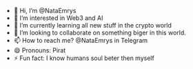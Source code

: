 - 👋 Hi, I’m @NataEmrys
- 👀 I’m interested in Web3 and AI
- 🌱 I’m currently learning all new stuff in the crypto world
- 💞️ I’m looking to collaborate on something biger in this world.
- 📫 How to reach me? @NataEmrys in Telegram
- 😄 Pronouns: Pirat
- ⚡ Fun fact: I know humans soul beter then myself

<!---
NataEmrys/NataEmrys is a ✨ special ✨ repository because its `README.md` (this file) appears on your GitHub profile.
You can click the Preview link to take a look at your changes.
--->
